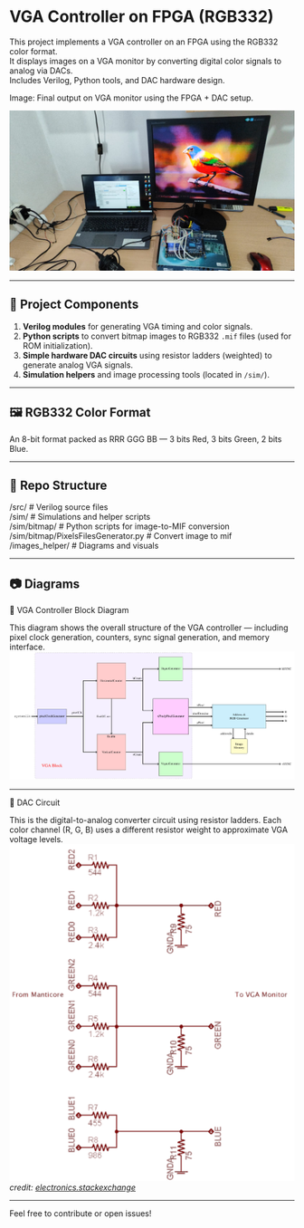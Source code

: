 # VGA Controller on FPGA (RGB332)

This project implements a VGA controller on an FPGA using the RGB332 color format.  
It displays images on a VGA monitor by converting digital color signals to analog via DACs.  
Includes Verilog, Python tools, and DAC hardware design.

Image: Final output on VGA monitor using the FPGA + DAC setup.

![WorkingProject](https://github.com/OmerMaruani/VGAControllerFPGA/blob/main/images_helper/WorkingProject.jpeg)  


---

## 🔧 Project Components

1. **Verilog modules** for generating VGA timing and color signals.
2. **Python scripts** to convert bitmap images to RGB332 `.mif` files (used for ROM initialization).
3. **Simple hardware DAC circuits** using resistor ladders (weighted) to generate analog VGA signals.
4. **Simulation helpers** and image processing tools (located in `/sim/`).

---

## 🖼️ RGB332 Color Format
An 8-bit format packed as RRR GGG BB — 3 bits Red, 3 bits Green, 2 bits Blue.

---

## 📁 Repo Structure

/src/ # Verilog source files  
/sim/ # Simulations and helper scripts  
/sim/bitmap/ # Python scripts for image-to-MIF conversion   
/sim/bitmap/PixelsFilesGenerator.py # Convert image to mif   
/images_helper/ # Diagrams and visuals  

---

## 📷 Diagrams

🔲 VGA Controller Block Diagram

This diagram shows the overall structure of the VGA controller — including pixel clock generation, counters, sync signal generation, and memory interface.
![BlockDiagarm](https://github.com/OmerMaruani/VGAControllerFPGA/blob/main/images_helper/GraphicsModeBlockDiagram.png)  

---

🔌 DAC Circuit

This is the digital-to-analog converter circuit using resistor ladders.
Each color channel (R, G, B) uses a different resistor weight to approximate VGA voltage levels.
![DAC Circuit](https://github.com/OmerMaruani/VGAControllerFPGA/blob/main/images_helper/DACCircuit.png)  
*credit: [electronics.stackexchange](https://electronics.stackexchange.com/questions/465842/8-bit-vga-dac-design-question)*

---

Feel free to contribute or open issues!
